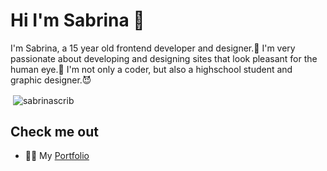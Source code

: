 
# Hi I'm Sabrina 👋

I'm Sabrina, a 15 year old frontend developer and designer.🦄 I'm very passionate about developing and designing sites that look pleasant for the human eye.🌱 I'm not only a coder, but also a highschool student and graphic designer.😈



<p>&nbsp;<img align="center" src="https://github-readme-stats.vercel.app/api?username=sabrinascrib&show_icons=true&locale=en" alt="sabrinascrib" /></p>




## Check me out
- 👨‍💻 My <a href="https://sabrinaabrodi.vercel.app/">Portfolio</a>

